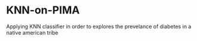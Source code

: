# KNN-on-PIMA
Applying KNN classifier in order to explores the prevelance of diabetes in a native american tribe

